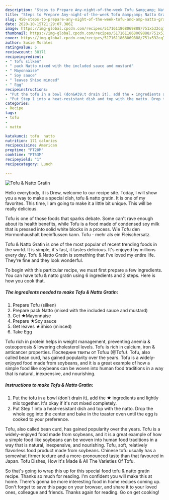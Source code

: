 ```yaml
---
description: "Steps to Prepare Any-night-of-the-week Tofu &amp;amp; Natto Gratin"
title: "Steps to Prepare Any-night-of-the-week Tofu &amp;amp; Natto Gratin"
slug: 450-steps-to-prepare-any-night-of-the-week-tofu-and-amp-natto-gratin
date: 2020-10-15T21:29:07.386Z
image: https://img-global.cpcdn.com/recipes/5171611868069888/751x532cq70/tofu-natto-gratin-recipe-main-photo.jpg
thumbnail: https://img-global.cpcdn.com/recipes/5171611868069888/751x532cq70/tofu-natto-gratin-recipe-main-photo.jpg
cover: https://img-global.cpcdn.com/recipes/5171611868069888/751x532cq70/tofu-natto-gratin-recipe-main-photo.jpg
author: Susie Morales
ratingvalue: 5
reviewcount: 38171
recipeingredient:
- " Tofu silken"
- " pack Natto mixed with the included sauce and mustard"
- " Mayonnaise"
- " Soy sauce"
- " leaves Shiso minced"
- " Egg"
recipeinstructions:
- "Put the tofu in a bowl (don&#39;t drain it), add the ★ ingredients and lightly mix together. It&#39;s okay if it&#39;s not mixed completely."
- "Put Step 1 into a heat-resistant dish and top with the natto. Drop the whole egg into the center and bake in the toaster oven until the egg is cooked to your preference."
categories:
- Recipe
tags:
- tofu
- 
- natto

katakunci: tofu  natto 
nutrition: 171 calories
recipecuisine: American
preptime: "PT20M"
cooktime: "PT53M"
recipeyield: "1"
recipecategory: Lunch

---
```



![Tofu &amp; Natto Gratin](https://img-global.cpcdn.com/recipes/5171611868069888/751x532cq70/tofu-natto-gratin-recipe-main-photo.jpg)

Hello everybody, it is Drew, welcome to our recipe site. Today, I will show you a way to make a special dish, tofu &amp; natto gratin. It is one of my favorites. This time, I am going to make it a little bit unique. This will be really delicious.

Tofu is one of those foods that sparks debate. Some can&#39;t rave enough about its health benefits, while Tofu is a food made of condensed soy milk that is pressed into solid white blocks in a process. Wie Tofu den Hormonhaushalt beeinflussen kann. Tofu - mehr als ein Fleischersatz.

Tofu &amp; Natto Gratin is one of the most popular of recent trending foods in the world. It is simple, it's fast, it tastes delicious. It's enjoyed by millions every day. Tofu &amp; Natto Gratin is something that I've loved my entire life. They're fine and they look wonderful.


To begin with this particular recipe, we must first prepare a few ingredients. You can have tofu &amp; natto gratin using 6 ingredients and 2 steps. Here is how you cook that.

<!--inarticleads1-->

##### The ingredients needed to make Tofu &amp; Natto Gratin:

1. Prepare  Tofu (silken)
1. Prepare  pack Natto (mixed with the included sauce and mustard)
1. Get  ★Mayonnaise
1. Prepare  ★Soy sauce
1. Get  leaves ★Shiso (minced)
1. Take  Egg


Tofu rich in protein helps in weight management, preventing anemia &amp; osteoporosis &amp; lowering cholesterol levels. Tofu is rich in calcium, iron &amp; anticancer properties. Последние твиты от Tofuu (@Tofu). Tofu, also called bean curd, has gained popularity over the years. Tofu is a widely-enjoyed food made from soybeans, and it is a great example of how a simple food like soybeans can be woven into human food traditions in a way that is natural, inexpensive, and nourishing. 

<!--inarticleads2-->

##### Instructions to make Tofu &amp; Natto Gratin:

1. Put the tofu in a bowl (don&#39;t drain it), add the ★ ingredients and lightly mix together. It&#39;s okay if it&#39;s not mixed completely.
1. Put Step 1 into a heat-resistant dish and top with the natto. Drop the whole egg into the center and bake in the toaster oven until the egg is cooked to your preference.


Tofu, also called bean curd, has gained popularity over the years. Tofu is a widely-enjoyed food made from soybeans, and it is a great example of how a simple food like soybeans can be woven into human food traditions in a way that is natural, inexpensive, and nourishing. Tofu, soft, relatively flavorless food product made from soybeans. Chinese tofu usually has a somewhat firmer texture and a more-pronounced taste than that favoured in Japan. Tofu Dishes, How It&#39;s Made &amp; All The Varieties Of Tofu. 

So that's going to wrap this up for this special food tofu &amp; natto gratin recipe. Thanks so much for reading. I'm confident you will make this at home. There's gonna be more interesting food in home recipes coming up. Don't forget to save this page on your browser, and share it to your loved ones, colleague and friends. Thanks again for reading. Go on get cooking!
